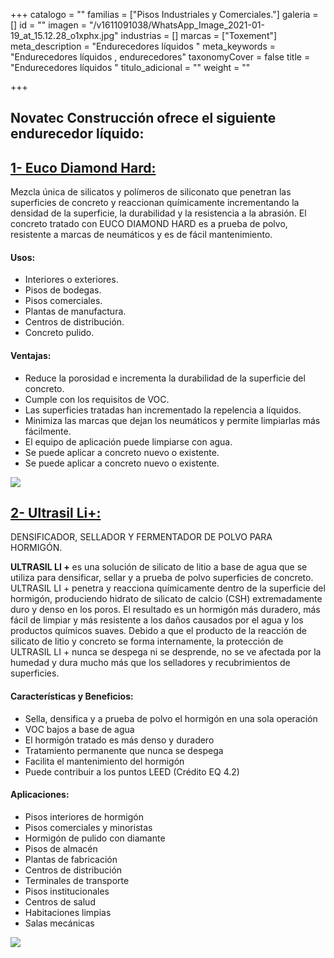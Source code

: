 +++
catalogo = ""
familias = ["Pisos Industriales y Comerciales."]
galeria = []
id = ""
imagen = "/v1611091038/WhatsApp_Image_2021-01-19_at_15.12.28_o1xphx.jpg"
industrias = []
marcas = ["Toxement"]
meta_description = "Endurecedores líquidos  "
meta_keywords = "Endurecedores líquidos , endurecedores"
taxonomyCover = false
title = "Endurecedores líquidos  "
titulo_adicional = ""
weight = ""

+++
## Novatec Construcción ofrece el siguiente endurecedor líquido:

## [**1- Euco Diamond Hard:**](http://www.eucomex.com.mx/portafolio/productos/densificadores/densificadores/euco-diamond-hard/)

Mezcla única de silicatos y polímeros de siliconato que penetran las superficies de concreto y reaccionan químicamente incrementando la densidad de la superficie, la durabilidad y la resistencia a la abrasión. El concreto tratado con EUCO DIAMOND HARD es a prueba de polvo, resistente a marcas de neumáticos y es de fácil mantenimiento.

#### **Usos:**

* Interiores o exteriores.
* Pisos de bodegas.
* Pisos comerciales.
* Plantas de manufactura.
* Centros de distribución.
* Concreto pulido.

#### **Ventajas:**

* Reduce la porosidad e incrementa la durabilidad de la superficie del concreto.
* Cumple con los requisitos de VOC.
* Las superficies tratadas han incrementado la repelencia a líquidos.
* Minimiza las marcas que dejan los neumáticos y permite limpiarlas más fácilmente.
* El equipo de aplicación puede limpiarse con agua.
* Se puede aplicar a concreto nuevo o existente.
* Se puede aplicar a concreto nuevo o existente.

![](https://res.cloudinary.com/drnun7bay/image/upload/v1611089813/WhatsApp_Image_2021-01-19_at_14.55.21_efluls.jpg)

## [**2- Ultrasil Li+:**](https://www.euclidchemical.com/products/construction-products/liquid-densifiers/ultrasil-liplus/)

DENSIFICADOR, SELLADOR Y FERMENTADOR DE POLVO PARA HORMIGÓN.

**ULTRASIL LI +** es una solución de silicato de litio a base de agua que se utiliza para densificar, sellar y a prueba de polvo superficies de concreto. ULTRASIL LI + penetra y reacciona químicamente dentro de la superficie del hormigón, produciendo hidrato de silicato de calcio (CSH) extremadamente duro y denso en los poros. El resultado es un hormigón más duradero, más fácil de limpiar y más resistente a los daños causados ​​por el agua y los productos químicos suaves. Debido a que el producto de la reacción de silicato de litio y concreto se forma internamente, la protección de ULTRASIL LI + nunca se despega ni se desprende, no se ve afectada por la humedad y dura mucho más que los selladores y recubrimientos de superficies.

#### **Características y Beneficios:**

* Sella, densifica y a prueba de polvo el hormigón en una sola operación
* VOC bajos a base de agua
* El hormigón tratado es más denso y duradero
* Tratamiento permanente que nunca se despega
* Facilita el mantenimiento del hormigón
* Puede contribuir a los puntos LEED (Crédito EQ 4.2)

#### **Aplicaciones:**

* Pisos interiores de hormigón
* Pisos comerciales y minoristas
* Hormigón de pulido con diamante
* Pisos de almacén
* Plantas de fabricación
* Centros de distribución
* Terminales de transporte
* Pisos institucionales
* Centros de salud
* Habitaciones limpias
* Salas mecánicas

![](https://res.cloudinary.com/drnun7bay/image/upload/v1611089828/WhatsApp_Image_2021-01-19_at_14.55.47_agnxky.jpg)